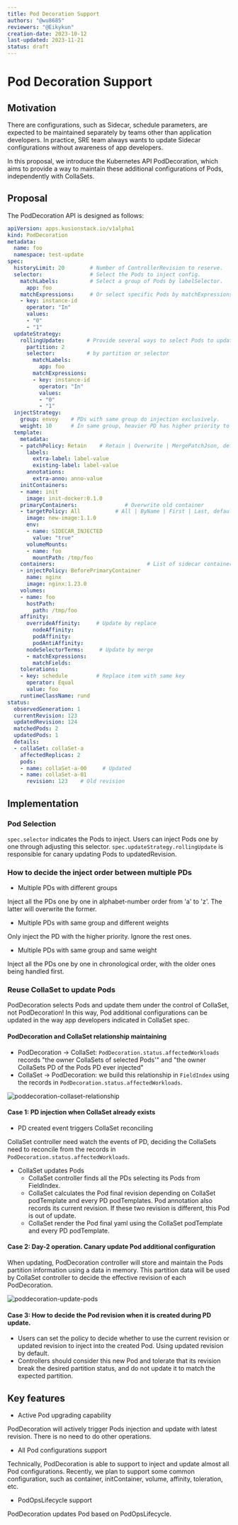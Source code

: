 ```yaml
---
title: Pod Decoration Support 
authors: "@wu8685"
reviewers: "@Eikykun"
creation-date: 2023-10-12
last-updated: 2023-11-21
status: draft
---
```


# Pod Decoration Support

## Motivation

There are configurations, such as Sidecar, schedule parameters, are expected to be maintained separately by teams other than application developers.
In practice, SRE team always wants to update Sidecar configurations without awareness of app developers.

In this proposal, we introduce the Kubernetes API PodDecoration, which aims to provide a way to maintain these additional configurations of Pods, independently with CollaSets.

## Proposal

The PodDecoration API is designed as follows:

```yaml
apiVersion: apps.kusionstack.io/v1alpha1
kind: PodDecoration
metadata:
  name: foo
  namespace: test-update
spec:
  historyLimit: 20        # Number of ControllerRevision to reserve.
  selector:               # Select the Pods to inject config.
    matchLabels:          # Select a group of Pods by labelSelector.
      app: foo
    matchExpressions:     # Or select specific Pods by matchExpressions.
    - key: instance-id
      operator: "In"
      values:
      - "0"
      - "1"
  updateStrategy:
    rollingUpdate:       # Provide several ways to select Pods to update new revision.
      partition: 2     
      selector:		     # by partition or selector
        matchLabels:
          app: foo
        matchExpressions:
        - key: instance-id
          operator: "In"
          values:
          - "0"
          - "1"
  injectStrategy:
    group: envoy    # PDs with same group do injection exclusively. 
    weight: 10      # In same group, heavier PD has higher priority to inject exclusively.
  template:
    metadata:
    - patchPolicy: Retain    # Retain | Overwrite | MergePatchJson, default Retain
      labels:
        extra-label: label-value
        existing-label: label-value
      annotations:
        extra-anno: anno-value
    initContainers:                   
    - name: init
      image: init-docker:0.1.0
    primaryContainers:               # Overwrite old container
    - targetPolicy: All           # All | ByName | First | Last, default All 
      image: new-image:1.1.0 
      env:
      - name: SIDECAR_INJECTED
        value: "true"
      volumeMounts:
      - name: foo
        mountPath: /tmp/foo
    containers:                             # List of sidecar containers to be injected into the selected pod
    - injectPolicy: BeforePrimaryContainer
      name: nginx       
      image: nginx:1.23.0
    volumes:
    - name: foo
      hostPath:
        path: /tmp/foo
    affinity:
      overrideAffinity:     # Update by replace
        nodeAffinity:
        podAffinity:
        podAntiAffinity:
      nodeSelectorTerms:     # Update by merge
      - matchExpressions:
        matchFields:
    tolerations:
    - key: schedule         # Replace item with same key
      operator: Equal
      value: foo
    runtimeClassName: rund
status:
  observedGeneration: 1
  currentRevision: 123
  updatedRevision: 124
  matchedPods: 2
  updatedPods: 1
  details:
  - collaSet: collaSet-a
    affectedReplicas: 2
    pods:
    - name: collaSet-a-00     # Updated
    - name: collaSet-a-01     
      revision: 123    # Old revision
```

## Implementation

### Pod Selection

`spec.selector` indicates the Pods to inject. Users can inject Pods one by one through adjusting this selector.
`spec.updateStrategy.rollingUpdate` is responsible for canary updating Pods to updatedRevision.

### How to decide the inject order between multiple PDs

* Multiple PDs with different groups

Inject all the PDs one by one in alphabet-number order from 'a' to 'z'. The latter will overwrite the former.

* Multiple PDs with same group and different weights

Only inject the PD with the higher priority. Ignore the rest ones.

* Multiple PDs with same group and same weight

Inject all the PDs one by one in chronological order, with the older ones being handled first.

### Reuse CollaSet to update Pods

PodDecoration selects Pods and update them under the control of CollaSet, not PodDecoration!
In this way, Pod additional configurations can be updated in the way app developers indicated in CollaSet spec.

#### PodDecoration and CollaSet relationship maintaining

* PodDecoration -> CollaSet: `PodDecoration.status.affectedWorkloads` records "the owner CollaSets of selected Pods'" and "the owner CollaSets PD of the Pods PD ever injected"
* CollaSet -> PodDecoration: we build this relationship in `FieldIndex` using the records in `PodDecoration.status.affectedWorkloads`.

![poddecoration-collaset-relationship](../images/20231012-pod-decoration-1.png)

#### Case 1: PD injection when CollaSet already exists

* PD created event triggers CollaSet reconciling

CollaSet controller need watch the events of PD, deciding the CollaSets need to reconcile from the records in `PodDecoration.status.affectedWorkloads`.

* CollaSet updates Pods
  * CollaSet controller finds all the PDs selecting its Pods from FieldIndex.
  * CollaSet calculates the Pod final revision depending on CollaSet podTemplate and every PD podTemplates. Pod annotation also records its current revision. If these two revision is different, this Pod is out of update.
  * CollaSet render the Pod final yaml using the CollaSet podTemplate and every PD podTemplate.

#### Case 2: Day-2 operation. Canary update Pod additional configuration

When updating, PodDecoration controller will store and maintain the Pods partition information using a data in memory.
This partition data will be used by CollaSet controller to decide the effective revision of each PodDecoration.

![poddecoration-update-pods](../images/20231012-pod-decoration-2.png)

#### Case 3: How to decide the Pod revision when it is created during PD update.

* Users can set the policy to decide whether to use the current revision or updated revision to inject into the created Pod. Using updated revision by default.
* Controllers should consider this new Pod and tolerate that its revision break the desired partition status, and do not update it to match the expected partition.

## Key features

* Active Pod upgrading capability

PodDecoration will actively trigger Pods injection and update with latest revision. There is no need to do other operations.

* All Pod configurations support

Technically, PodDecoration is able to support to inject and update almost all Pod configurations.
Recently, we plan to support some common configuration, such as container, initContainer, volume, affinity, toleration, etc.

* PodOpsLifecycle support

PodDecoration updates Pod based on PodOpsLifecycle.

